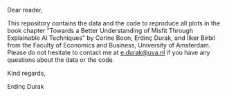 Dear reader,

This repository contains the data and the code to reproduce all plots in the book chapter "Towards a Better Understanding of Misfit Through Explainable AI Techniques" by Corine Boon, Erdinç Durak, and İlker Birbil from the Faculty of Economics and Business, University of Amsterdam. Please do not hesitate to contact me at e.durak@uva.nl if you have any questions about the data or the code.

Kind regards,

Erdinç Durak
